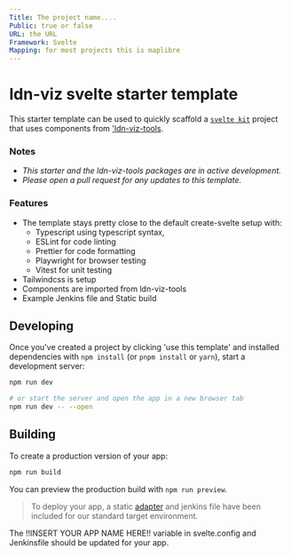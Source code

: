 ```yaml
---
Title: The project name....
Public: true or false
URL: the URL
Framework: Svelte
Mapping: for most projects this is maplibre
---
```



# ldn-viz svelte starter template

This starter template can be used to quickly scaffold a [`svelte kit`](https://kit.svelte.dev/) project that uses components from ['ldn-viz-tools](https://github.com/Greater-London-Authority/ldn-viz-tools).

### Notes

- _This starter and the ldn-viz-tools packages are in active development._
- _Please open a pull request for any updates to this template._

### Features

- The template stays pretty close to the default create-svelte setup with:
  - Typescript using typescript syntax,
  - ESLint for code linting
  - Prettier for code formatting
  - Playwright for browser testing
  - Vitest for unit testing
- Tailwindcss is setup
- Components are imported from ldn-viz-tools
- Example Jenkins file and Static build

## Developing

Once you've created a project by clicking 'use this template' and installed dependencies with `npm install` (or `pnpm install` or `yarn`), start a development server:

```bash
npm run dev

# or start the server and open the app in a new browser tab
npm run dev -- --open
```

## Building

To create a production version of your app:

```bash
npm run build
```

You can preview the production build with `npm run preview`.

> To deploy your app, a static [adapter](https://kit.svelte.dev/docs/adapters) and jenkins file have been included for our standard target environment.

The !!INSERT YOUR APP NAME HERE!! variable in svelte.config and Jenkinsfile should be updated for your app.
